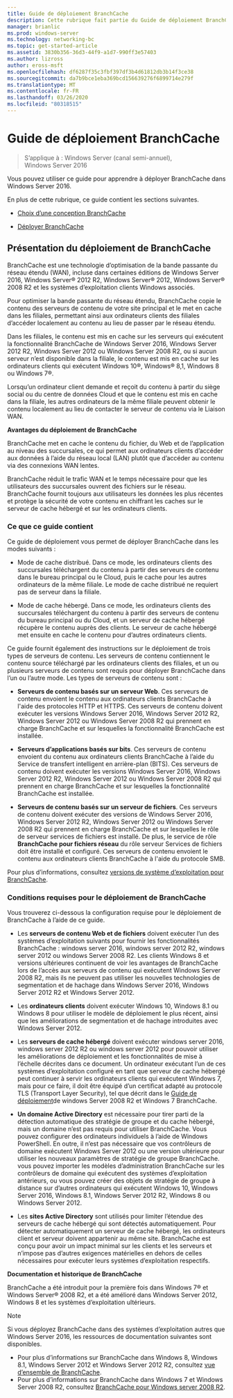 ```yaml
---
title: Guide de déploiement BranchCache
description: Cette rubrique fait partie du Guide de déploiement BranchCache pour Windows Server 2016, qui montre comment déployer BranchCache en mode de cache distribué et hébergé pour optimiser l’utilisation de la bande passante WAN dans les filiales.
manager: brianlic
ms.prod: windows-server
ms.technology: networking-bc
ms.topic: get-started-article
ms.assetid: 3830b356-36d3-44f9-a1d7-990ff3e57403
ms.author: lizross
author: eross-msft
ms.openlocfilehash: df6287f35c3fbf397df3b4d61812db3b14f3ce38
ms.sourcegitcommit: da7b9bce1eba369bcd156639276f6899714e279f
ms.translationtype: MT
ms.contentlocale: fr-FR
ms.lasthandoff: 03/26/2020
ms.locfileid: "80318515"
---
```

# <a name="branchcache-deployment-guide"></a>Guide de déploiement BranchCache

>S’applique à : Windows Server (canal semi-annuel), Windows Server 2016

Vous pouvez utiliser ce guide pour apprendre à déployer BranchCache dans Windows Server 2016.  
  
En plus de cette rubrique, ce guide contient les sections suivantes.  
  
-   [Choix d’une conception BranchCache](../../branchcache/plan/Choosing-a-BranchCache-Design.md)  
  
-   [Déployer BranchCache](../../branchcache/deploy/Deploy-BranchCache.md)  
  
## <a name="branchcache-deployment-overview"></a>Présentation du déploiement de BranchCache

BranchCache est une technologie d’optimisation de la bande passante du réseau étendu (WAN), incluse dans certaines éditions de Windows Server 2016, Windows Server&reg; 2012 R2, Windows Server&reg; 2012, Windows Server&reg; 2008 R2 et les systèmes d’exploitation clients Windows associés.  
  
Pour optimiser la bande passante du réseau étendu, BranchCache copie le contenu des serveurs de contenu de votre site principal et le met en cache dans les filiales, permettant ainsi aux ordinateurs clients des filiales d’accéder localement au contenu au lieu de passer par le réseau étendu.  
  
Dans les filiales, le contenu est mis en cache sur les serveurs qui exécutent la fonctionnalité BranchCache de Windows Server 2016, Windows Server 2012 R2, Windows Server 2012 ou Windows Server 2008 R2, ou si aucun serveur n’est disponible dans la filiale, le contenu est mis en cache sur les ordinateurs clients qui exécutent Windows 10&reg;, Windows&reg; 8,1, Windows 8 ou Windows 7&reg;.  
  
Lorsqu’un ordinateur client demande et reçoit du contenu à partir du siège social ou du centre de données Cloud et que le contenu est mis en cache dans la filiale, les autres ordinateurs de la même filiale peuvent obtenir le contenu localement au lieu de contacter le serveur de contenu via le Liaison WAN.  
  
**Avantages du déploiement de BranchCache**  
  
BranchCache met en cache le contenu du fichier, du Web et de l’application au niveau des succursales, ce qui permet aux ordinateurs clients d’accéder aux données à l’aide du réseau local (LAN) plutôt que d’accéder au contenu via des connexions WAN lentes.  
  
BranchCache réduit le trafic WAN et le temps nécessaire pour que les utilisateurs des succursales ouvrent des fichiers sur le réseau.  BranchCache fournit toujours aux utilisateurs les données les plus récentes et protège la sécurité de votre contenu en chiffrant les caches sur le serveur de cache hébergé et sur les ordinateurs clients.  
  
### <a name="what-this-guide-provides"></a>Ce que ce guide contient  
Ce guide de déploiement vous permet de déployer BranchCache dans les modes suivants :  
  
-   Mode de cache distribué. Dans ce mode, les ordinateurs clients des succursales téléchargent du contenu à partir des serveurs de contenu dans le bureau principal ou le Cloud, puis le cache pour les autres ordinateurs de la même filiale. Le mode de cache distribué ne requiert pas de serveur dans la filiale.  
  
-   Mode de cache hébergé. Dans ce mode, les ordinateurs clients des succursales téléchargent du contenu à partir des serveurs de contenu du bureau principal ou du Cloud, et un serveur de cache hébergé récupère le contenu auprès des clients. Le serveur de cache hébergé met ensuite en cache le contenu pour d’autres ordinateurs clients.  
  
Ce guide fournit également des instructions sur le déploiement de trois types de serveurs de contenu. Les serveurs de contenu contiennent le contenu source téléchargé par les ordinateurs clients des filiales, et un ou plusieurs serveurs de contenu sont requis pour déployer BranchCache dans l’un ou l’autre mode. Les types de serveurs de contenu sont :  
  
-   **Serveurs de contenu basés sur un serveur Web**. Ces serveurs de contenu envoient le contenu aux ordinateurs clients BranchCache à l'aide des protocoles HTTP et HTTPS. Ces serveurs de contenu doivent exécuter les versions Windows Server 2016, Windows Server 2012 R2, Windows Server 2012 ou Windows Server 2008 R2 qui prennent en charge BranchCache et sur lesquelles la fonctionnalité BranchCache est installée.  
  
-   **Serveurs d’applications basés sur bits**. Ces serveurs de contenu envoient du contenu aux ordinateurs clients BranchCache à l’aide du Service de transfert intelligent en arrière-plan (BITS). Ces serveurs de contenu doivent exécuter les versions Windows Server 2016, Windows Server 2012 R2, Windows Server 2012 ou Windows Server 2008 R2 qui prennent en charge BranchCache et sur lesquelles la fonctionnalité BranchCache est installée.  
  
-   **Serveurs de contenu basés sur un serveur de fichiers**. Ces serveurs de contenu doivent exécuter des versions de Windows Server 2016, Windows Server 2012 R2, Windows Server 2012 ou Windows Server 2008 R2 qui prennent en charge BranchCache et sur lesquelles le rôle de serveur services de fichiers est installé. De plus, le service de rôle **BranchCache pour fichiers réseau** du rôle serveur Services de fichiers doit être installé et configuré. Ces serveurs de contenu envoient le contenu aux ordinateurs clients BranchCache à l'aide du protocole SMB.  
  
Pour plus d’informations, consultez [versions de système d’exploitation pour BranchCache](https://technet.microsoft.com/windows-server-docs/networking/branchcache/branchcache#a-namebkmkosaoperating-system-versions-for-branchcache).  
  
### <a name="branchcache-deployment-requirements"></a>Conditions requises pour le déploiement de BranchCache

Vous trouverez ci-dessous la configuration requise pour le déploiement de BranchCache à l’aide de ce guide.  
  
-   Les **serveurs de contenu Web et de fichiers** doivent exécuter l’un des systèmes d’exploitation suivants pour fournir les fonctionnalités BranchCache : windows server 2016, windows server 2012 R2, windows server 2012 ou windows Server 2008 R2. Les clients Windows 8 et versions ultérieures continuent de voir les avantages de BranchCache lors de l’accès aux serveurs de contenu qui exécutent Windows Server 2008 R2, mais ils ne peuvent pas utiliser les nouvelles technologies de segmentation et de hachage dans Windows Server 2016, Windows Server 2012 R2 et Windows Server 2012.  
  
-   Les **ordinateurs clients** doivent exécuter Windows 10, Windows 8.1 ou Windows 8 pour utiliser le modèle de déploiement le plus récent, ainsi que les améliorations de segmentation et de hachage introduites avec Windows Server 2012.  
  
-   Les **serveurs de cache hébergé** doivent exécuter windows server 2016, windows server 2012 R2 ou windows server 2012 pour pouvoir utiliser les améliorations de déploiement et les fonctionnalités de mise à l’échelle décrites dans ce document.  Un ordinateur exécutant l’un de ces systèmes d’exploitation configuré en tant que serveur de cache hébergé peut continuer à servir les ordinateurs clients qui exécutent Windows 7, mais pour ce faire, il doit être équipé d’un certificat adapté au protocole TLS (Transport Layer Security), tel que décrit dans le [Guide de déploiement](https://technet.microsoft.com/library/ee649232.aspx)de windows Server 2008 R2 et Windows 7 BranchCache.  
  
-   **Un domaine Active Directory** est nécessaire pour tirer parti de la détection automatique des stratégie de groupe et du cache hébergé, mais un domaine n’est pas requis pour utiliser BranchCache.  Vous pouvez configurer des ordinateurs individuels à l’aide de Windows PowerShell. En outre, il n’est pas nécessaire que vos contrôleurs de domaine exécutent Windows Server 2012 ou une version ultérieure pour utiliser les nouveaux paramètres de stratégie de groupe BranchCache. vous pouvez importer les modèles d’administration BranchCache sur les contrôleurs de domaine qui exécutent des systèmes d’exploitation antérieurs, ou vous pouvez créer des objets de stratégie de groupe à distance sur d’autres ordinateurs qui exécutent Windows 10, Windows Server 2016, Windows 8.1, Windows Server 2012 R2, Windows 8 ou Windows Server 2012.

-   Les **sites Active Directory** sont utilisés pour limiter l’étendue des serveurs de cache hébergé qui sont détectés automatiquement.  Pour détecter automatiquement un serveur de cache hébergé, les ordinateurs client et serveur doivent appartenir au même site. BranchCache est conçu pour avoir un impact minimal sur les clients et les serveurs et n’impose pas d’autres exigences matérielles en dehors de celles nécessaires pour exécuter leurs systèmes d’exploitation respectifs.  

**Documentation et historique de BranchCache**

BranchCache a été introduit pour la première fois dans Windows 7&reg; et Windows Server&reg; 2008 R2, et a été amélioré dans Windows Server 2012, Windows 8 et les systèmes d’exploitation ultérieurs.

> [!NOTE]
> Si vous déployez BranchCache dans des systèmes d’exploitation autres que Windows Server 2016, les ressources de documentation suivantes sont disponibles.
> 
> - Pour plus d’informations sur BranchCache dans Windows 8, Windows 8.1, Windows Server 2012 et Windows Server 2012 R2, consultez [vue d’ensemble de BranchCache](https://technet.microsoft.com/library/hh831696.aspx).  
> - Pour plus d’informations sur BranchCache dans Windows 7 et Windows Server 2008 R2, consultez [BranchCache pour Windows server 2008 R2](https://technet.microsoft.com/library/dd996634.aspx).  
  


